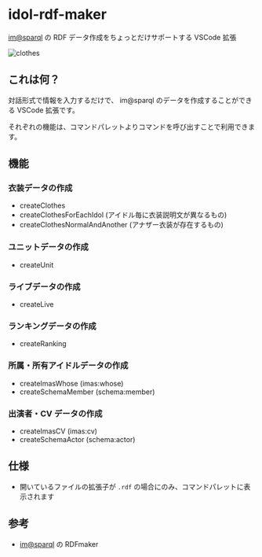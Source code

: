 # idol-rdf-maker

[im@sparql](https://sparql.crssnky.xyz/imas/) の RDF データ作成をちょっとだけサポートする VSCode 拡張

![clothes](https://user-images.githubusercontent.com/44780846/165919803-49e22b6f-e2a8-41df-ac33-8fa620096ca0.gif)

## これは何？

対話形式で情報を入力するだけで、 im@sparql のデータを作成することができる VSCode 拡張です。

それぞれの機能は、コマンドパレットよりコマンドを呼び出すことで利用できます。

## 機能

### 衣装データの作成

- createClothes
- createClothesForEachIdol (アイドル毎に衣装説明文が異なるもの)
- createClothesNormalAndAnother (アナザー衣装が存在するもの)

### ユニットデータの作成

- createUnit

### ライブデータの作成

- createLive

### ランキングデータの作成

- createRanking

### 所属・所有アイドルデータの作成

- createImasWhose (imas:whose)
- createSchemaMember (schema:member)

### 出演者・CV データの作成

- createImasCV (imas:cv)
- createSchemaActor (schema:actor)

## 仕様

- 開いているファイルの拡張子が `.rdf` の場合にのみ、コマンドパレットに表示されます

## 参考

- [im@sparql](https://sparql.crssnky.xyz/imas/) の RDFmaker

